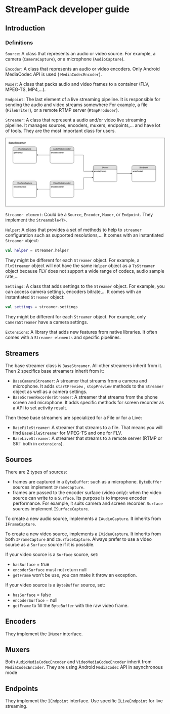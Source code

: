 # StreamPack developer guide

## Introduction

### Definitions

`Source`:
A class that represents an audio or video source. For example, a camera (`CameraCapture`), or a
microphone (`AudioCapture`).

`Encoder`:
A class that represents an audio or video encoders. Only Android MediaCodec API is used (
`MediaCodecEncoder`).

`Muxer`:
A class that packs audio and video frames to a container (FLV, MPEG-TS, MP4,...).

`Endpoint`:
The last element of a live streaming pipeline. It is responsible for sending the audio and video
streams somewhere For example, a file (`FileWriter`), or a remote RTMP server (`RtmpProducer`).

`Streamer`:
A class that represent a audio and/or video live streaming pipeline. It manages sources, encoders,
muxers, endpoints,... and have lot of tools. They are the most important class for users.

![streamer.png](https://github.com/ThibaultBee/StreamPack/blob/master/docs/assets/streamer.png)

`Streamer element`:
Could be a `Source`, `Encoder`, `Muxer`, or `Endpoint`. They implement the `Streamable<T>`.

`Helper`:
A class that provides a set of methods to help to `streamer` configuration such as supported
resolutions,... It comes with an instantiated `Streamer` object:

```kotlin
val helper = streamer.helper
```

They might be different for each `Streamer` object. For example, a `FlvStreamer` object will not
have the same `Helper` object as a `TsStreamer` object because FLV does not support a wide range of
codecs, audio sample rate,...

`Settings`:
A class that adds settings to the `Streamer` object. For example, you can access camera settings,
encoders bitrate,... It comes with an instantiated `Streamer` object:

```kotlin
val settings = streamer.settings
```

They might be different for each `Streamer` object. For example, only `CameraStreamer` have a camera
settings.

`Extensions`:
A library that adds new features from native libraries. It often comes with a `Streamer elements`
and specific pipelines.

## Streamers

The base streamer class is `BaseStreamer`. All other streamers inherit from it. Then 2 specifics
base streamers inherit from it:

- `BaseCameraStreamer`: A streamer that streams from a camera and microphone. It adds `startPreview`
  , `stopPreview` methods to the `Streamer` object as well as a camera settings.
- `BaseScreenRecorderStreamer`: A streamer that streams from the phone screen and microphone. It
  adds specific methods for screen recorder as a API to set activity result.

Then these base streamers are specialized for a File or for a Live:

- `BaseFileStreamer`: A streamer that streams to a file. That means you will find
  `BaseFileStreamer` for MPEG-TS and one for FLV.
- `BaseLiveStreamer`: A streamer that streams to a remote server (RTMP or SRT both in `extensions`).

## Sources

There are 2 types of sources:

- frames are captured in a `ByteBuffer`: such as a microphone. `ByteBuffer` sources
  implement `IFrameCapture`.
- frames are passed to the encoder surface (video only): when the video source can write to
  a `Surface`. Its purpose is to improve encoder performance. For example, it suits camera and
  screen recorder. `Surface` sources implement `ISurfaceCapture`.

To create a new audio source, implements a `IAudioCapture`. It inherits from `IFrameCapture`.

To create a new video source, implements a `IVideoCapture`. It inherits from both `IFrameCapture`
and `ISurfaceCapture`. Always prefer to use a video source as a `Surface` source if it is possible.

If your video source is a `Surface` source, set:

- `hasSurface` = true
- `encoderSurface` must not return null
- `getFrame` won't be use, you can make it throw an exception.

If your video source is a `ByteBuffer` source, set:

- `hasSurface` = false
- `encoderSurface` = null
- `getFrame` to fill the `ByteBuffer` with the raw video frame.

## Encoders

They implement the `IMuxer` interface.

## Muxers

Both `AudioMediaCodecEncoder` and `VideoMediaCodecEncoder` inherit from `MediaCodecEncoder`. They
are using Android `MediaCodec` API in asynchronous mode

## Endpoints

They implement the `IEndpoint` interface. Use specific `ILiveEndpoint` for live streaming.